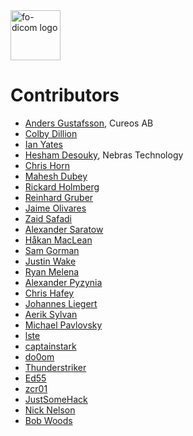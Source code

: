 <img src="https://lh3.googleusercontent.com/-Fq3nigRUo7U/VfaIPuJMjfI/AAAAAAAAALo/7oaLrrTBhnw/s1600/Fellow%2BOak%2BSquare%2BTransp.png" alt="fo-dicom logo" height="80" />

# Contributors
* [Anders Gustafsson](https://github.com/anders9ustafsson), Cureos AB
* [Colby Dillion](https://github.com/rcd)
* [Ian Yates](http://github.com/IanYates)
* [Hesham Desouky](https://github.com/hdesouky), Nebras Technology
* [Chris Horn](https://github.com/GMZ)
* [Mahesh Dubey](https://github.com/mdubey82)
* [Rickard Holmberg](https://github.com/rickardraysearch)
* [Reinhard Gruber](https://github.com/gofal)
* [Jaime Olivares](https://github.com/jaime-olivares)
* [Zaid Safadi](https://github.com/Zaid-Safadi)
* [Alexander Saratow](https://github.com/swalex)
* [Håkan MacLean](https://github.com/MacL3an)
* [Sam Gorman](https://github.com/HSGorman)
* [Justin Wake](https://github.com/jwake)
* [Ryan Melena](https://github.com/RyanMelenaNoesis)
* [Alexander Pyzynia](https://github.com/werwolfby)
* [Chris Hafey](https://github.com/chafey)
* [Johannes Liegert](https://github.com/0xLigety)
* [Aerik Sylvan](https://github.com/aerik)
* [Michael Pavlovsky](https://github.com/michaelp)
* [lste](https://github.com/lste)
* [captainstark](https://github.com/captainstark)
* [do0om](https://github.com/do0om)
* [Thunderstriker](https://github.com/Thunderstriker)
* [Ed55](https://github.com/Ed55)
* [zcr01](https://github.com/zcr01)
* [JustSomeHack](https://github.com/deyung)
* [Nick Nelson](https://github.com/npnelson)
* [Bob Woods](https://github.com/BobSter3000)